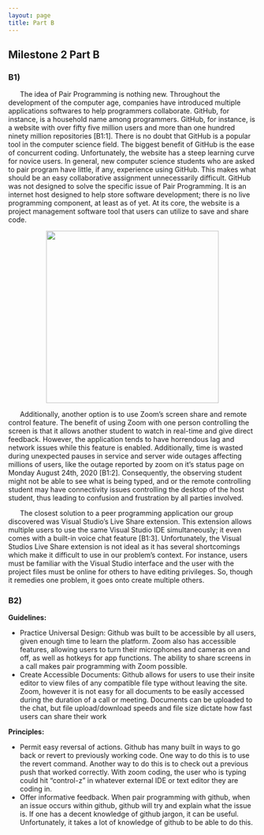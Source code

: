 ```yaml
---
layout: page
title: Part B
---
```


## Milestone 2 Part B

### B1)
&nbsp;&nbsp;&nbsp;&nbsp;&nbsp;&nbsp;The idea of Pair Programming is nothing new. Throughout the development of the computer age, companies have introduced multiple applications softwares to help programmers collaborate. GitHub, for instance, is a household name among programmers. GitHub, for instance, is a website with over fifty five million users and more than one hundred ninety million repositories [B1:1]. There is no doubt that GitHub is a popular tool in the computer science field. The biggest benefit of GitHub is the ease of concurrent coding. Unfortunately, the website has a steep learning curve for novice users. In general, new computer science students who are asked to pair program have little, if any, experience using GitHub. This makes what should be an easy collaborative assignment unnecessarily difficult. GitHub was not designed to solve the specific issue of Pair Programming. It is an internet host designed to help store software development; there is no live programming component, at least as of yet. At its core, the website is a project management software tool that users can utilize to save and share code.
<p align="center">
<img src="https://i.imgur.com/NeGdEuV.png" width="350">
</p>
&nbsp;&nbsp;&nbsp;&nbsp;&nbsp;&nbsp;Additionally, another option is to use Zoom’s screen share and remote control feature. The benefit of using Zoom with one person controlling the screen is that it allows another student to watch in real-time and give direct feedback. However, the application tends to have horrendous lag and network issues while this feature is enabled. Additionally, time is wasted during unexpected pauses in service and server wide outages affecting millions of users, like the outage reported by zoom on it’s status page on Monday August 24th, 2020 [B1:2]. Consequently, the observing student might not be able to see what is being typed, and or the remote controlling student may have connectivity issues controlling the desktop of the host student, thus leading to confusion and frustration by all parties involved.

&nbsp;&nbsp;&nbsp;&nbsp;&nbsp;&nbsp;The closest solution to a peer programming application our group discovered was Visual Studio’s Live Share extension. This extension allows multiple users to use the same Visual Studio IDE simultaneously; it even comes with a built-in voice chat feature [B1:3]. Unfortunately, the Visual Studios Live Share extension is not ideal as it has several shortcomings which make it difficult to use in our problem’s context. For instance, users must be familiar with the Visual Studio interface and the user with the project files must be online for others to have editing privileges. So, though it remedies one problem, it goes onto create multiple others. 

### B2) 
**Guidelines:**
* Practice Universal Design: Github was built to be accessible by all users, given enough time to learn the platform. Zoom also has accessible features, allowing users to turn their microphones and cameras on and off, as well as hotkeys for app functions. The ability to share screens in a call makes pair programming with Zoom possible.
* Create Accessible Documents: Github allows for users to use their insite editor to view files of any compatible file type without leaving the site. Zoom, however it is not easy for all documents to be easily accessed during the duration of a call or meeting. Documents can be uploaded to the chat, but file upload/download speeds and file size dictate how fast users can share their work

**Principles:**
* Permit easy reversal of actions. Github has many built in ways to go back or revert to previously working code. One way to do this is to use the revert command. Another way to do this is to check out a previous push that worked correctly. With zoom coding, the user who is typing could hit “control-z” in whatever external IDE or text editor they are coding in.  
* Offer informative feedback. When pair programming with github, when an issue occurs within github, github will try and explain what the issue is. If one has a decent knowledge of github jargon, it can be useful. Unfortunately, it takes a lot of knowledge of github to be able to do this. 
